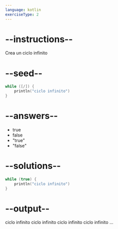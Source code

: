 ```yaml
---
language: kotlin
exerciseType: 2
---
```


# --instructions--

Crea un ciclo infinito

# --seed--

```kotlin
while ([/]) {
    println("ciclo infinito")
}
```

# --answers--

- true
- false
- "true"
- "false"

# --solutions--

```kotlin
while (true) {
    println("ciclo infinito")
}
```

# --output--

ciclo infinito
ciclo infinito
ciclo infinito
ciclo infinito
...
